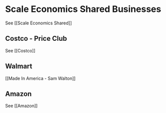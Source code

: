 # Scale Economics Shared Businesses
 
 See [[Scale Economics Shared]]
 
 
 
 ## Costco - Price Club
 See [[Costco]]
 
 




## Walmart 
[[Made In America - Sam Walton]]

## Amazon
See [[Amazon]]


